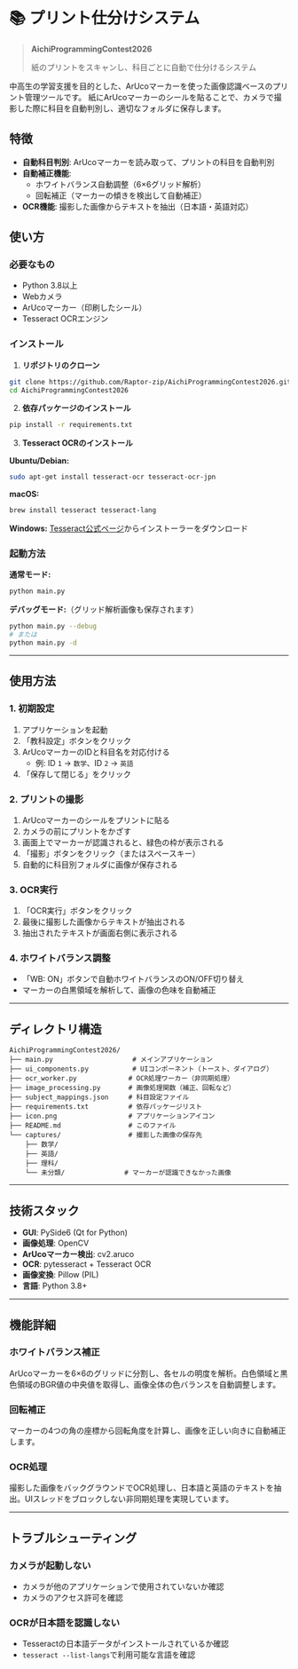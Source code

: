 # 📚 プリント仕分けシステム

> **AichiProgrammingContest2026**
>
> 紙のプリントをスキャンし、科目ごとに自動で仕分けるシステム

中高生の学習支援を目的とした、ArUcoマーカーを使った画像認識ベースのプリント管理ツールです。
紙にArUcoマーカーのシールを貼ることで、カメラで撮影した際に科目を自動判別し、適切なフォルダに保存します。

## 特徴

- **自動科目判別**: ArUcoマーカーを読み取って、プリントの科目を自動判別
- **自動補正機能**:
  - ホワイトバランス自動調整（6×6グリッド解析）
  - 回転補正（マーカーの傾きを検出して自動補正）
- **OCR機能**: 撮影した画像からテキストを抽出（日本語・英語対応）

## 使い方

### 必要なもの

- Python 3.8以上
- Webカメラ
- ArUcoマーカー（印刷したシール）
- Tesseract OCRエンジン

### インストール

1. **リポジトリのクローン**
```bash
git clone https://github.com/Raptor-zip/AichiProgrammingContest2026.git
cd AichiProgrammingContest2026
```

2. **依存パッケージのインストール**
```bash
pip install -r requirements.txt
```

3. **Tesseract OCRのインストール**

**Ubuntu/Debian:**
```bash
sudo apt-get install tesseract-ocr tesseract-ocr-jpn
```

**macOS:**
```bash
brew install tesseract tesseract-lang
```

**Windows:**
[Tesseract公式ページ](https://github.com/UB-Mannheim/tesseract/wiki)からインストーラーをダウンロード

### 起動方法

**通常モード:**
```bash
python main.py
```

**デバッグモード:**（グリッド解析画像も保存されます）
```bash
python main.py --debug
# または
python main.py -d
```

---

## 使用方法

### 1. 初期設定

1. アプリケーションを起動
2. 「教科設定」ボタンをクリック
3. ArUcoマーカーのIDと科目名を対応付ける
   - 例: ID `1` → `数学`、ID `2` → `英語`
4. 「保存して閉じる」をクリック

### 2. プリントの撮影

1. ArUcoマーカーのシールをプリントに貼る
2. カメラの前にプリントをかざす
3. 画面上でマーカーが認識されると、緑色の枠が表示される
4. 「撮影」ボタンをクリック（またはスペースキー）
5. 自動的に科目別フォルダに画像が保存される

### 3. OCR実行

1. 「OCR実行」ボタンをクリック
2. 最後に撮影した画像からテキストが抽出される
3. 抽出されたテキストが画面右側に表示される

### 4. ホワイトバランス調整

- 「WB: ON」ボタンで自動ホワイトバランスのON/OFF切り替え
- マーカーの白黒領域を解析して、画像の色味を自動補正

---

## ディレクトリ構造

```
AichiProgrammingContest2026/
├── main.py                    # メインアプリケーション
├── ui_components.py           # UIコンポーネント（トースト、ダイアログ）
├── ocr_worker.py             # OCR処理ワーカー（非同期処理）
├── image_processing.py       # 画像処理関数（補正、回転など）
├── subject_mappings.json     # 科目設定ファイル
├── requirements.txt          # 依存パッケージリスト
├── icon.png                  # アプリケーションアイコン
├── README.md                 # このファイル
└── captures/                 # 撮影した画像の保存先
    ├── 数学/
    ├── 英語/
    ├── 理科/
    └── 未分類/               # マーカーが認識できなかった画像
```

---

## 技術スタック

- **GUI**: PySide6 (Qt for Python)
- **画像処理**: OpenCV
- **ArUcoマーカー検出**: cv2.aruco
- **OCR**: pytesseract + Tesseract OCR
- **画像変換**: Pillow (PIL)
- **言語**: Python 3.8+

---

## 機能詳細

### ホワイトバランス補正

ArUcoマーカーを6×6のグリッドに分割し、各セルの明度を解析。白色領域と黒色領域のBGR値の中央値を取得し、画像全体の色バランスを自動調整します。

### 回転補正

マーカーの4つの角の座標から回転角度を計算し、画像を正しい向きに自動補正します。

### OCR処理

撮影した画像をバックグラウンドでOCR処理し、日本語と英語のテキストを抽出。UIスレッドをブロックしない非同期処理を実現しています。

---

## トラブルシューティング

### カメラが起動しない
- カメラが他のアプリケーションで使用されていないか確認
- カメラのアクセス許可を確認

### OCRが日本語を認識しない
- Tesseractの日本語データがインストールされているか確認
- `tesseract --list-langs`で利用可能な言語を確認